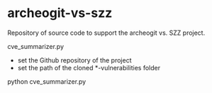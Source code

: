 # archeogit-vs-szz
Repository of source code to support the archeogit vs. SZZ project.

cve_summarizer.py
- set the Github repository of the project 
- set the path of the cloned *-vulnerabilities folder

python cve_summarizer.py